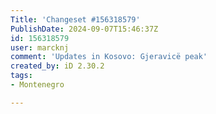 ```yaml
---
Title: 'Changeset #156318579'
PublishDate: 2024-09-07T15:46:37Z
id: 156318579
user: marcknj
comment: 'Updates in Kosovo: Gjeravicë peak'
created_by: iD 2.30.2
tags:
- Montenegro

---
```

